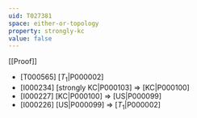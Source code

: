 ```yaml
---
uid: T027381
space: either-or-topology
property: strongly-kc
value: false
---
```

[[Proof]]

* [T000565] [$T_1$|P000002]
* [I000234] [strongly KC|P000103] => [KC|P000100]
* [I000227] [KC|P000100] => [US|P000099]
* [I000226] [US|P000099] => [$T_1$|P000002]

